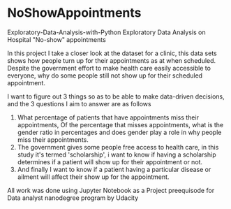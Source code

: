 # NoShowAppointments
Exploratory-Data-Analysis-with-Python
Exploratory Data Analysis on Hospital "No-show" appointments

In this project I take a closer look at the dataset for a clinic, this data sets shows how people turn up for their appointments as at when scheduled. 
Despite the government effort to make health care easily accessible to everyone, why do some people still not show up for their scheduled appointment. 

I want to figure out 3 things so as to be able to make data-driven decisions, and the 3 questions I aim to answer are as follows

1. What percentage of patients that have appointments miss their appointments, 
 Of the percentage that misses appointments, what is the gender ratio in percentages and does gender play a role in why people miss their appointments.
2. The government gives some people free access to health care, in this study it's termed 'scholarship', i want to know if having a scholarship determines if a patient will show up for their appointment or not. 
3. And finally I want to know if a patient having a particular disease or ailment will affect their show up for the appointment. 

All work was done using Jupyter Notebook as a Project preequisode for Data analyst nanodegree program by Udacity
